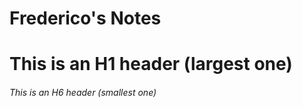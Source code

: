 # Frederico's Notes

# This is an H1 header (largest one)

###### This is an H6 header (smallest one)